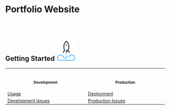 # Portfolio Website

<br/>
<br/>

## Getting Started ![icon](https://raw.githubusercontent.com/edo92/Portfolio-Website/assets/images/rocket-icon.png)  

<table>
  <tr>
    <th align="center">
      <img width="441" height="1" />
      <p>
        <small>Development</small>
      </p>
    </th>
    <th align="center">
      <img width="441" height="1" />
      <p>
        <small>Production</small>
      </p>
    </th>
  </tr>
  <tr>
    <td>
      <a
        href="https://github.com/edo92/Portfolio-Website/blob/assets/usage.md"
        >  Usage</a
      >
    </td>
    <td>
      <a
        href=""
        >  Deployment</a
      >
    </td>
  </tr>
   <tr>
    <td>
      <a
        href="https://github.com/edo92/Portfolio-Website/blob/assets/usage.md"
        > Development Issues</a
      >
    </td>
    <td>
      <a
        href=""
        >  Production Issues</a
      >
    </td>
  </tr>
</table>